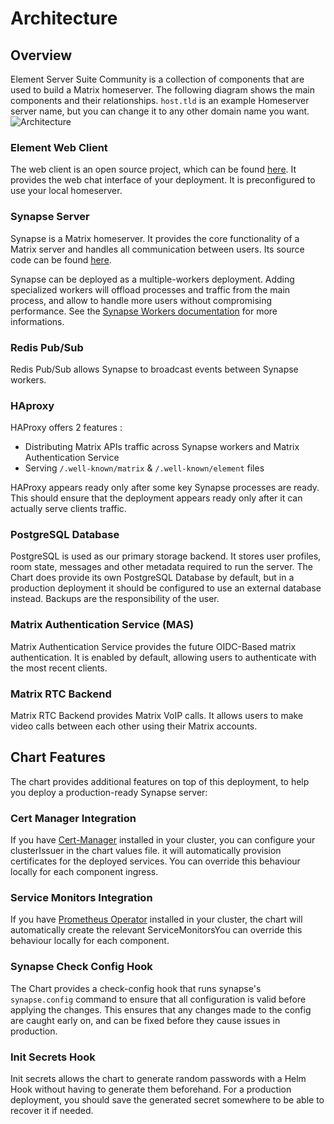 <!--
Copyright 2025 New Vector Ltd
Copyright 2025 Element Creations Ltd

SPDX-License-Identifier: AGPL-3.0-only
-->

# Architecture

## Overview

Element Server Suite Community is a collection of components that are used to build a Matrix homeserver. The following diagram shows the main components and their relationships. `host.tld` is an example Homeserver server name, but you can change it to any other domain name you want.
![Architecture](./assets/images/Architecture.png)

### Element Web Client

The web client is an open source project, which can be found [here](https://github.com/element-hq/element-web). It provides the web chat interface of your deployment. It is preconfigured to use your local homeserver.

### Synapse Server

Synapse is a Matrix homeserver. It provides the core functionality of a Matrix server and handles all communication between users. Its source code can be found [here](https://github.com/element-hq/synapse).

Synapse can be deployed as a multiple-workers deployment. Adding specialized workers will offload processes and traffic from the main process, and allow to handle more users without compromising performance. See the [Synapse Workers documentation](https://github.com/element-hq/synapse/blob/develop/docs/workers.md) for more informations.

### Redis Pub/Sub

Redis Pub/Sub allows Synapse to broadcast events between Synapse workers.

### HAproxy

HAProxy offers 2 features :
- Distributing Matrix APIs traffic across Synapse workers and Matrix Authentication Service
- Serving `/.well-known/matrix` & `/.well-known/element` files

HAProxy appears ready only after some key Synapse processes are ready. This should ensure that the deployment appears ready only after it can actually serve clients traffic.

### PostgreSQL Database

PostgreSQL is used as our primary storage backend. It stores user profiles, room state, messages and other metadata required to run the server. The Chart does provide its own PostgreSQL Database by default, but in a production deployment it should be configured to use an external database instead. Backups are the responsibility of the user.

### Matrix Authentication Service (MAS)

Matrix Authentication Service provides the future OIDC-Based matrix authentication. It is enabled by default, allowing users to authenticate with the most recent clients.

### Matrix RTC Backend

Matrix RTC Backend provides Matrix VoIP calls. It allows users to make video calls between each other using their Matrix accounts.

## Chart Features

The chart provides additional features on top of this deployment, to help you deploy a production-ready Synapse server:

### Cert Manager Integration

If you have [Cert-Manager](https://cert-manager.io/) installed in your cluster, you can configure your clusterIssuer in the chart values file. it will automatically provision certificates for the deployed services. You can override this behaviour locally for each component ingress.

### Service Monitors Integration

If you have [Prometheus Operator](https://github.com/prometheus-operator/prometheus-operator) installed in your cluster, the chart will automatically create the relevant ServiceMonitorsYou can override this behaviour locally for each component.

### Synapse Check Config Hook

The Chart provides a check-config hook that runs synapse's `synapse.config` command to ensure that all configuration is valid before applying the changes. This ensures that any changes made to the config are caught early on, and can be fixed before they cause issues in production.

### Init Secrets Hook

Init secrets allows the chart to generate random passwords with a Helm Hook without having to generate them beforehand. For a production deployment, you should save the generated secret somewhere to be able to recover it if needed.

